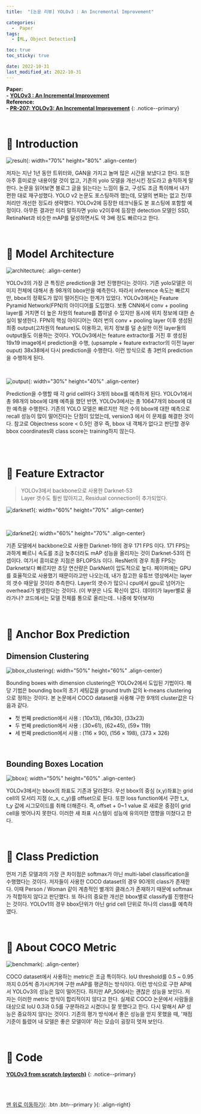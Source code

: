 ```yaml
---
title:  "[논문 리뷰] YOLOv3 : An Incremental Improvement" 

categories:
  -  Paper
tags:
  - [ML, Object Detection]

toc: true
toc_sticky: true

date: 2022-10-31
last_modified_at: 2022-10-31
---
```


**Paper: <br>- [YOLOv3 : An Incremental Improvement](https://github.com/inhopp/inhopp/files/9896341/yolo_v3.pdf) <br>Reference: <br>- [PR-207: YOLOv3: An Incremental Improvement](https://www.youtube.com/watch?v=HMgcvgRrDcA)**
{: .notice--primary}


<br>

# 🚀 Introduction

![result](https://user-images.githubusercontent.com/96368476/198892154-8928dc6f-720a-4da0-8683-ae36178799ca.png){: width="70%" height="80%" .align-center}

저자는 지난 1년 동안 트위터와, GAN을 가지고 놀며 많은 시간을 보냈다고 한다. 또한 아주 흥미로운 내용이랄 것이 없고, 기존의 yolo 모델을 개선시킨 정도라고 솔직하게 말한다. 논문을 읽어보면 블로그 글을 읽는다는 느낌이 들고, 구성도 조금 특이해서 내가 편한 대로 재구성했다. YOLO v2 논문도 포스팅하려 했는데, 모델의 변화는 없고 전/후처리만 개선한 정도라 생략했다. YOLOv2에 등장한 테크닉들도 본 포스팅에 포함할 예정이다. 아무튼 결과만 미리 말하자면 yolo v2이후에 등장한 detection 모델인 SSD, RetinaNet과 비슷한 mAP를 달성하면서도 약 3배 정도 빠르다고 한다.


<br>


# 🚀 Model Architecture 

![architecture](https://user-images.githubusercontent.com/96368476/198893210-a077be70-2105-4bbf-a6ae-d75e5a539a6a.png){: .align-center}

YOLOv3의 가장 큰 특징은 prediction을 3번 진행한다는 것이다. 기존 yolo모델은 이미지 전체에 대해서 총 98개의 bbox만을 예측한다. 따라서 inference 속도는 빠르지만, bbox의 정확도가 많이 떨어진다는 한계가 있었다. YOLOv3에서는 Feature Pyramid Network(FPN)의 아이디어를 도입했다. 보통 CNN에서 conv + pooling layer를 거치면 더 높은 차원의 feature를 뽑아낼 수 있지만 동시에 위치 정보에 대한 손실이 발생한다. FPN의 핵심 아이디어는 여러 번의 conv + pooling layer 이후 생성된 최종 output(고차원의 feature)도 이용하고, 위치 정보를 덜 손실한 이전 layer들의 output들도 이용하는 것이다. YOLOv3에서는 feature extractor를 거친 후 생성된 19x19 image에서 prediction을 수행, (upsample + feature extractor의 이전 layer ouput) 38x38에서 다시 prediction을 수행한다. 이런 방식으로 총 3번의 prediction을 수행하게 된다.

<br>


![output](https://user-images.githubusercontent.com/96368476/198977572-788476a6-187e-4eb3-bd38-23458060ffed.png){: width="30%" height="40%" .align-center}

Prediction을 수행할 때 각 grid cell마다 3개의 bbox를 예측하게 된다. YOLOv1에서 총 98개의 bbox에 대해 예측을 했던 반면, YOLOv3에서는 총 10647개의 bbox에 대한 예측을 수행한다. 기존의 YOLO 모델은 빠르지만 적은 수의 bbox에 대한 예측으로 recall 성능이 많이 떨어진다는 단점이 있었는데, version3 에서 이 문제를 해결한 것이다. 참고로 Objectness score < 0.5인 경우 즉, bbox 내 객체가 없다고 판단할 경우 bbox coordinates와 class score는 training하지 않는다.


<br>

<br>


# 🚀 Feature Extractor

> YOLOv3에서 backbone으로 사용한 Darknet-53 <br>Layer 갯수도 훨씬 많아지고, Residual connection이 추가되었다.

![darknet1](https://user-images.githubusercontent.com/96368476/199037366-c797e8ac-247b-4cd0-8983-ad5dfd844254.png){: width="60%" height="70%" .align-center}

<br>

![darknet2](https://user-images.githubusercontent.com/96368476/199037371-af988f27-ce71-4f45-a518-e08193207f10.png){: width="60%" height="70%" .align-center}

기존 모델에서 backbone으로 사용한 Darknet-19의 경우 171 FPS 이다. 171 FPS는 과하게 빠르니 속도를 조금 늦추더라도 mAP 성능을 올리자는 것이 Darknet-53의 컨셉이다. 여기서 흥미로운 지점은 BFLOPS/s 이다. ResNet의 경우 최종 FPS는 Darknet보다 빠르지만 초당 연산량은 DarkNet이 압도적으로 높다. 페이퍼에는 GPU를 효율적으로 사용했기 때문이라고만 나오는데, 내가 참고한 유튜브 영상에서는 layer의 갯수 때문일 것이라 추측한다. Layer의 갯수가 많으니 cpu에서 gpu로 넘어가는 overhead가 발생한다는 것이다. (이 부분은 나도 확신이 없다. 데이터가 layer별로 올라가나? 코드에서는 모델 전체를 통으로 올리는데.. 나중에 찾아보자)


<br>



# 🚀 Anchor Box Prediction

## Dimension Clustering

![bbox_clustering](https://user-images.githubusercontent.com/96368476/198940735-4711a249-89a3-4bd6-a4f3-b0a50ba0eee8.png){: width="50%" height="60%" .align-center}

Bounding boxes with dimension clustering은 YOLOv2에서 도입된 기법이다. 해당 기법은 bounding box의 초기 세팅값을 ground truth 값의 k-means clustering으로 정하는 것이다. 본 논문에서 COCO dataset을 사용해 구한 9개의 cluster값은 다음과 같다.

- 첫 번째 prediction에서 사용 : (10x13), (16x30), (33x23)
- 두 번째 prediction에서 사용 : (30×61), (62×45), (59× 119)
- 세 번째 prediction에서 사용 : (116 × 90), (156 × 198), (373 × 326)


<br>

## Bounding Boxes Location

![bbox](https://user-images.githubusercontent.com/96368476/198985255-592f9677-67d9-42ae-81dd-50990c010b44.png){: width="50%" height="60%" .align-center}

YOLOv3에서는 bbox의 좌표도 기존과 달라졌다. 우선 bbox의 중심 (x,y)좌표는 grid cell의 모서리 지점 (c_x, c_y)를 offset으로 둔다. 또한 loss function에서 구한 t_x, t_y 값에 시그모이드를 취해 더해준다. 즉, offset + 0~1 value 로 새로운 중점이 grid cell을 벗어나지 못한다. 이러한 새 좌표 시스템이 성능에 유의미한 영향을 미쳤다고 한다.


<br>



# 🚀 Class Prediction

먼저 기존 모델과의 가장 큰 차이점은 softmax가 아닌 multi-label classification을 수행했다는 것이다. 저자들이 사용한 COCO dataset의 경우 90개의 class가 존재한다. 이때 Person / Woman 같이 계층적인 별개의 클래스가 존재하기 때문에 softmax가 적합하지 않다고 판단했다. 또 하나의 중요한 개선은 bbox별로 classify를 진행한다는 것이다. YOLOv1의 경우 bbox단위가 아닌 grid cell 단위로 하나의 class를 예측하였다. 


<br>



# 🚀 About COCO Metric

![benchmark](https://user-images.githubusercontent.com/96368476/199054729-f2661076-f6eb-4da4-860a-0d665ae4a721.png){: .align-center}


COCO dataset에서 사용하는 metric은 조금 특이하다. IoU threshold를 0.5 ~ 0.95까지 0.05씩 증가시켜가며 구한 mAP를 평균하는 방식이다. 이런 방식으로 구한 AP에서 YOLOv3의 성능은 많이 떨어진다. 하지만 AP_50에서는 괜찮은 성능을 보인다. 저자는 이러한 metric 방식이 합리적이지 않다고 한다. 실제로 COCO 논문에서 사람들을 대상으로 IoU 0.3과 0.5를 구분하라고 시켰더니 잘 못했다고 한다. 다시 말해서 AP 성능은 중요하지 않다는 것이다. 기존의 평가 방식에서 좋은 성능을 얻지 못했을 때, '채점 기준이 틀렸어 내 모델은 좋은 모델이야' 하는 모습이 굉장히 멋져 보인다.


<br>


# 🚀 Code

**[YOLOv3 from scratch (pytorch)](https://github.com/inhopp/YOLOv3)**
{: .notice--primary}



<br>
<br>



[맨 위로 이동하기](#){: .btn .btn--primary }{: .align-right}